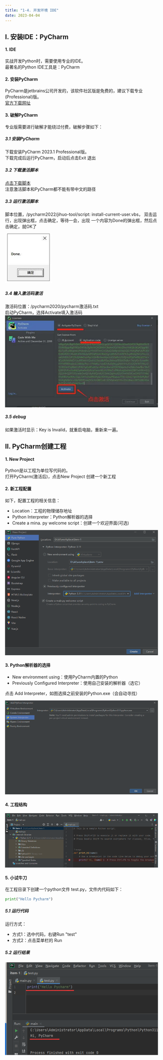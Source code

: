 ```yaml
---
title: "1-4. 开发环境 IDE"
date: 2023-04-04
---
```

## Ⅰ. 安装IDE：PyCharm
#### 1. IDE
实战开发Python时，需要使用专业的IDE。  
最著名的Python IDE工具是：PyCharm

#### 2. 安装PyCharm
PyCharm是jetbrains公司开发的，该软件社区版是免费的，建议下载专业(Professional)版。  
[官方下载网址](https://www.jetbrains.com/pycharm/download/#section=windows)

#### 3. 破解PyCharm

专业版需要进行破解才能绕过付费，破解步骤如下：

##### 3.1 安装PyCharm  

下载安装PyCharm 2023.1 Professional版。  
下载完成后运行PyCharm，启动后点击Exit 退出  

##### 3.2 下载激活脚本

<a href="/files/pycharm2022.zip" download>点击下载脚本</a>  
注意激活脚本和PyCharm都不能有带中文的路径

##### 3.3 运行激活脚本

脚本位置，/pycharm2022/jihuo-tool/script: install-current-user.vbs，
双击运行，出现弹出框，点击确定，等待一会，出现 一个内容为Done的弹出框，然后点击确定，就OK了  

![002](/img/python/base/002.webp)
  
##### 3.4 输入激活码激活  

激活码位置：/pycharm2020/pycharm激活码.txt  
启动PyCharm，选择Activate填入激活码  
![003](/img/python/base/003.webp)

##### 3.5 debug  

如果激活时显示：Key is Invalid，就重启电脑，重新来一遍。

## Ⅱ. PyCharm创建工程
#### 1. New Project  

Python是以工程为单位写代码的。  
打开PyCharm(激活后)，点击New Project 创建一个新工程  

#### 2. 新工程配置  

如下，配置工程的相关信息：  
- Location：工程的物理储存地址
- Python Interpreter：Python解析器的选择
- Create a mina. py welcome script：创建一个欢迎界面(可选) 

![004](/img/python/base/004.png)

#### 3. Python解析器的选择
- New environment using：使用PyCharm内置的Python
- Previously Configured Interpreter：使用自己安装的解析器（选它）

点击 Add Interpreter，如图选择之前安装的Python.exe（会自动寻找）


![005](/img/python/base/005.png)

#### 4. 工程结构

![006](/img/python/base/006.png)  

#### 5. 小试牛刀  

在工程目录下创建一个python文件 test.py，文件内代码如下：
```python
print("Hello Pycharm")
```
##### 5.1 运行代码

运行方式：
- 方式1：选中代码，右键Run "test"
- 方式2：点击菜单栏的 Run

##### 5.2 运行结果

![007](/img/python/base/007.png)